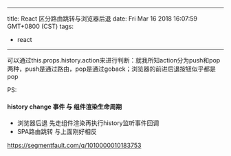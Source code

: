 
---
title: React 区分路由跳转与浏览器后退
date: Fri Mar 16 2018 16:07:59 GMT+0800 (CST)
tags:
 - react
---

可以通过this.props.history.action来进行判断：就我所知action分为push和pop两种，push是通过路由，pop是通过goback；浏览器的前进后退按钮似乎都是pop

PS: 
#### history change 事件 与 组件渲染生命周期

- 浏览器后退 先走组件渲染再执行history监听事件回调
- SPA路由跳转 与上面刚好相反

https://segmentfault.com/q/1010000010183753